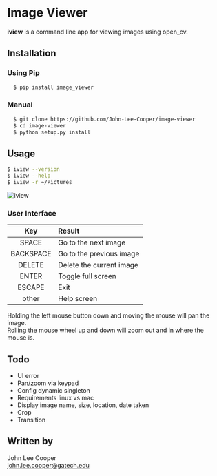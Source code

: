 # Image Viewer

**iview** is a command line app for viewing images using open_cv.

## Installation

### Using Pip

```bash
  $ pip install image_viewer
```

### Manual

```bash
  $ git clone https://github.com/John-Lee-Cooper/image-viewer
  $ cd image-viewer
  $ python setup.py install
```

## Usage

```bash
$ iview --version
$ iview --help
$ iview -r ~/Pictures
```

![iview](https://github.com/John-Lee-Cooper/image-viewer/raw/master/image/iview1.png)

### User Interface

 Key        | Result
 :--------: | :------------------------  
 SPACE      | Go to the next image
 BACKSPACE  | Go to the previous image
 DELETE     | Delete the current image
 ENTER      | Toggle full screen
 ESCAPE     | Exit
 other      | Help screen

Holding the left mouse button down and moving the mouse will pan the image.  
Rolling the mouse wheel up and down will zoom out and in where the mouse is.

## Todo

* UI error
* Pan/zoom via keypad
* Config dynamic singleton
* Requirements linux vs mac
* Display image name, size, location, date taken
* Crop
* Transition


## Written by

John Lee Cooper  
john.lee.cooper@gatech.edu